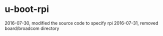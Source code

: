 # u-boot-rpi

2016-07-30, modified the source code to specify rpi
2016-07-31, removed board/broadcom directory
